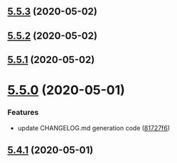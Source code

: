 ## [5.5.3](https://github.com/phandcock/grampsview/compare/v5.5.2...v5.5.3) (2020-05-02)



## [5.5.2](https://github.com/phandcock/grampsview/compare/v5.5.1...v5.5.2) (2020-05-02)



## [5.5.1](https://github.com/phandcock/grampsview/compare/v5.5.0...v5.5.1) (2020-05-02)



# [5.5.0](https://github.com/phandcock/grampsview/compare/v5.4.1...v5.5.0) (2020-05-01)


### Features

* update CHANGELOG.md generation code ([81727f6](https://github.com/phandcock/grampsview/commit/81727f632c1371de94a6fb833ddf9f73ac745ac3))



## [5.4.1](https://github.com/phandcock/grampsview/compare/v5.4.0...v5.4.1) (2020-05-01)



